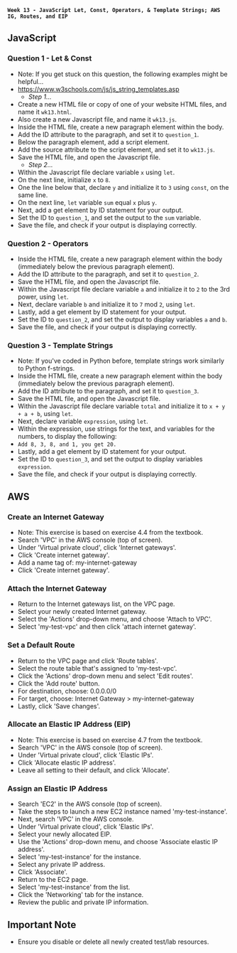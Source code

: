 **`Week 13 - JavaScript Let, Const, Operators, & Template Strings; AWS IG, Routes, and EIP`**

## JavaScript

### Question 1 - Let & Const
- Note: If you get stuck on this question, the following examples might be helpful...
- https://www.w3schools.com/js/js_string_templates.asp
  - *Step 1...*
- Create a new HTML file or copy of one of your website HTML files, and name it `wk13.html`.
- Also create a new Javascript file, and name it `wk13.js`.
- Inside the HTML file, create a new paragraph element within the body.
- Add the ID attribute to the paragraph, and set it to `question_1`.
- Below the paragraph element, add a script element.
- Add the source attribute to the script element, and set it to `wk13.js`.
- Save the HTML file, and open the Javascript file.
  - *Step 2...*
- Within the Javascript file declare variable `x` using `let`.
- On the next line, initialize `x` to `8`.
- One the line below that, declare `y` and initialize it to `3` using `const`, on the same line.
- On the next line, `let` variable `sum` equal `x` plus `y`.
- Next, add a get element by ID statement for your output.
- Set the ID to `question_1`, and set the output to the `sum` variable.
- Save the file, and check if your output is displaying correctly.

### Question 2 - Operators
- Inside the HTML file, create a new paragraph element within the body (immediately below the previous paragraph element).
- Add the ID attribute to the paragraph, and set it to `question_2`.
- Save the HTML file, and open the Javascript file.
- Within the Javascript file declare variable `a` and initialize it to `2` to the 3rd power, using `let`.
- Next, declare variable `b` and initialize it to `7` mod `2`, using `let`.
- Lastly, add a get element by ID statement for your output.
- Set the ID to `question_2`, and set the output to display variables `a` and `b`.
- Save the file, and check if your output is displaying correctly.

### Question 3 - Template Strings
- Note: If you've coded in Python before, template strings work similarly to Python f-strings.
- Inside the HTML file, create a new paragraph element within the body (immediately below the previous paragraph element).
- Add the ID attribute to the paragraph, and set it to `question_3`.
- Save the HTML file, and open the Javascript file.
- Within the Javascript file declare variable `total` and initialize it to `x + y + a + b`, using `let`.
- Next, declare variable `expression`, using `let`.
- Within the expression, use strings for the text, and variables for the numbers, to display the following:
- `Add 8, 3, 8, and 1, you get 20.`
- Lastly, add a get element by ID statement for your output.
- Set the ID to `question_3`, and set the output to display variables `expression`.
- Save the file, and check if your output is displaying correctly.


## AWS

### Create an Internet Gateway
- Note: This exercise is based on exercise 4.4 from the textbook.
- Search 'VPC' in the AWS console (top of screen).
- Under 'Virtual private cloud', click 'Internet gateways'.
- Click 'Create internet gateway'.
- Add a name tag of: my-internet-gateway
- Click 'Create internet gateway'.

### Attach the Internet Gateway
- Return to the Internet gateways list, on the VPC page.
- Select your newly created Internet gateway.
- Select the 'Actions' drop-down menu, and choose 'Attach to VPC'.
- Select 'my-test-vpc' and then click 'attach internet gateway'.

### Set a Default Route
- Return to the VPC page and click 'Route tables'.
- Select the route table that's assigned to 'my-test-vpc'.
- Click the 'Actions' drop-down menu and select 'Edit routes'.
- Click the 'Add route' button.
- For destination, choose: 0.0.0.0/0
- For target, choose: Internet Gateway > my-internet-gateway
- Lastly, click 'Save changes'.

### Allocate an Elastic IP Address (EIP)
- Note: This exercise is based on exercise 4.7 from the textbook.
- Search 'VPC' in the AWS console (top of screen).
- Under 'Virtual private cloud', click 'Elastic IPs'.
- Click 'Allocate elastic IP address'.
- Leave all setting to their default, and click 'Allocate'.

### Assign an Elastic IP Address
- Search 'EC2' in the AWS console (top of screen).
- Take the steps to launch a new EC2 instance named 'my-test-instance'.
- Next, search 'VPC' in the AWS console.
- Under 'Virtual private cloud', click 'Elastic IPs'.
- Select your newly allocated EIP.
- Use the 'Actions' drop-down menu, and choose 'Associate elastic IP address'.
- Select 'my-test-instance' for the instance.
- Select any private IP address.
- Click 'Associate'.
- Return to the EC2 page.
- Select 'my-test-instance' from the list.
- Click the 'Networking' tab for the instance.
- Review the public and private IP information.

## Important Note
- Ensure you disable or delete all newly created test/lab resources.
